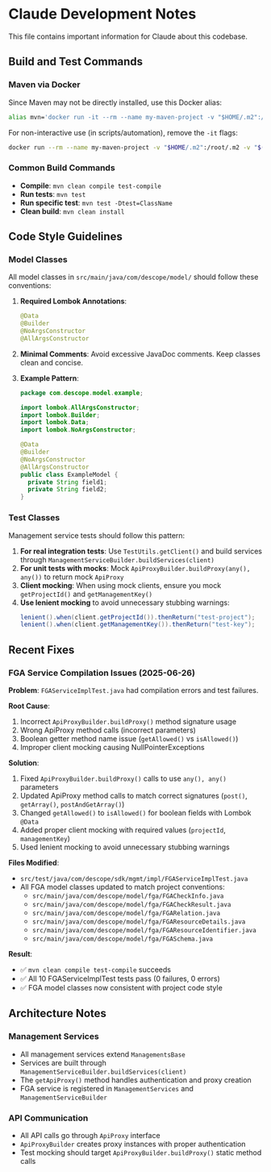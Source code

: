 # Claude Development Notes

This file contains important information for Claude about this codebase.

## Build and Test Commands

### Maven via Docker
Since Maven may not be directly installed, use this Docker alias:
```bash
alias mvn='docker run -it --rm --name my-maven-project -v "$HOME/.m2":/root/.m2 -v "$(pwd)":/usr/src/mymaven -w /usr/src/mymaven maven:3.8.1-openjdk-11 mvn'
```

For non-interactive use (in scripts/automation), remove the `-it` flags:
```bash
docker run --rm --name my-maven-project -v "$HOME/.m2":/root/.m2 -v "$(pwd)":/usr/src/mymaven -w /usr/src/mymaven maven:3.8.1-openjdk-11 mvn <commands>
```

### Common Build Commands
- **Compile**: `mvn clean compile test-compile`
- **Run tests**: `mvn test`
- **Run specific test**: `mvn test -Dtest=ClassName`
- **Clean build**: `mvn clean install`

## Code Style Guidelines

### Model Classes
All model classes in `src/main/java/com/descope/model/` should follow these conventions:

1. **Required Lombok Annotations**:
   ```java
   @Data
   @Builder
   @NoArgsConstructor
   @AllArgsConstructor
   ```

2. **Minimal Comments**: Avoid excessive JavaDoc comments. Keep classes clean and concise.

3. **Example Pattern**:
   ```java
   package com.descope.model.example;

   import lombok.AllArgsConstructor;
   import lombok.Builder;
   import lombok.Data;
   import lombok.NoArgsConstructor;

   @Data
   @Builder
   @NoArgsConstructor
   @AllArgsConstructor
   public class ExampleModel {
     private String field1;
     private String field2;
   }
   ```

### Test Classes
Management service tests should follow this pattern:

1. **For real integration tests**: Use `TestUtils.getClient()` and build services through `ManagementServiceBuilder.buildServices(client)`
2. **For unit tests with mocks**: Mock `ApiProxyBuilder.buildProxy(any(), any())` to return mock `ApiProxy`
3. **Client mocking**: When using mock clients, ensure you mock `getProjectId()` and `getManagementKey()` 
4. **Use lenient mocking** to avoid unnecessary stubbing warnings:
   ```java
   lenient().when(client.getProjectId()).thenReturn("test-project");
   lenient().when(client.getManagementKey()).thenReturn("test-key");
   ```

## Recent Fixes

### FGA Service Compilation Issues (2025-06-26)
**Problem**: `FGAServiceImplTest.java` had compilation errors and test failures.

**Root Cause**:
1. Incorrect `ApiProxyBuilder.buildProxy()` method signature usage
2. Wrong ApiProxy method calls (incorrect parameters)
3. Boolean getter method name issue (`getAllowed()` vs `isAllowed()`)
4. Improper client mocking causing NullPointerExceptions

**Solution**:
1. Fixed `ApiProxyBuilder.buildProxy()` calls to use `any(), any()` parameters
2. Updated ApiProxy method calls to match correct signatures (`post()`, `getArray()`, `postAndGetArray()`)
3. Changed `getAllowed()` to `isAllowed()` for boolean fields with Lombok `@Data`
4. Added proper client mocking with required values (`projectId`, `managementKey`)
5. Used lenient mocking to avoid unnecessary stubbing warnings

**Files Modified**:
- `src/test/java/com/descope/sdk/mgmt/impl/FGAServiceImplTest.java`
- All FGA model classes updated to match project conventions:
  - `src/main/java/com/descope/model/fga/FGACheckInfo.java`
  - `src/main/java/com/descope/model/fga/FGACheckResult.java`
  - `src/main/java/com/descope/model/fga/FGARelation.java`
  - `src/main/java/com/descope/model/fga/FGAResourceDetails.java`
  - `src/main/java/com/descope/model/fga/FGAResourceIdentifier.java`
  - `src/main/java/com/descope/model/fga/FGASchema.java`

**Result**: 
- ✅ `mvn clean compile test-compile` succeeds
- ✅ All 10 FGAServiceImplTest tests pass (0 failures, 0 errors)
- ✅ FGA model classes now consistent with project code style

## Architecture Notes

### Management Services
- All management services extend `ManagementsBase`
- Services are built through `ManagementServiceBuilder.buildServices(client)`
- The `getApiProxy()` method handles authentication and proxy creation
- FGA service is registered in `ManagementServices` and `ManagementServiceBuilder`

### API Communication
- All API calls go through `ApiProxy` interface
- `ApiProxyBuilder` creates proxy instances with proper authentication
- Test mocking should target `ApiProxyBuilder.buildProxy()` static method calls